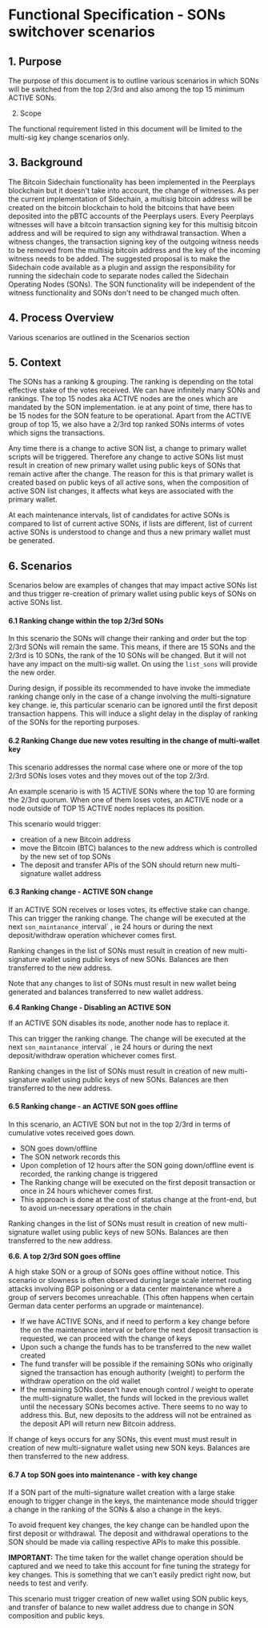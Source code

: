 # Functional Specification - SONs switchover scenarios

## 1. Purpose

The purpose of this document is to outline various scenarios in which SONs will be switched from the top 2/3rd and also among the top 15 minimum ACTIVE SONs.

2. Scope

The functional requirement listed in this document will be limited to the multi-sig key change scenarios only.

## 3. Background

The Bitcoin Sidechain functionality has been implemented in the Peerplays blockchain but it doesn't take into account, the change of witnesses. As per the current implementation of Sidechain, a multisig bitcoin address will be created on the bitcoin blockchain to hold the bitcoins that have been deposited into the pBTC accounts of the Peerplays users. Every Peerplays witnesses will have a bitcoin transaction signing key for this multisig bitcoin address and will be required to sign any withdrawal transaction. When a witness changes, the transaction signing key of the outgoing witness needs to be removed from the multisig bitcoin address and the key of the incoming witness needs to be added. The suggested proposal is to make the Sidechain code available as a plugin and assign the responsibility for running the sidechain code to separate nodes called the Sidechain Operating Nodes \(SONs\). The SON functionality will be independent of the witness functionality and SONs don't need to be changed much often.

## 4. Process Overview

Various scenarios are outlined in the Scenarios section

## 5. Context

The SONs has a ranking & grouping. The ranking is depending on the total effective stake of the votes received. We can have infinitely many SONs and rankings. The top 15 nodes aka ACTIVE nodes are the ones which are mandated by the SON implementation. ie at any point of time, there has to be 15 nodes for the SON feature to be operational. Apart from the ACTIVE group of top 15, we also have a 2/3rd   top ranked SONs interms of votes which signs the transactions.

Any time there is a change to active SON list, a change to primary wallet scripts will be triggered. Therefore any change to active SONs list must result in creation of new primary wallet using public keys of SONs that remain active after the change. The reason for this is that primary wallet is created based on public keys of all active sons, when the composition of active SON list changes, it affects what keys are associated with the primary wallet.

At each maintenance intervals, list of candidates for active SONs is compared to list of current active SONs, if lists are different, list of current active SONs is understood to change and thus a new primary wallet must be generated.

## 6. Scenarios

Scenarios below are examples of changes that may impact active SONs list and thus trigger re-creation of primary wallet using public keys of SONs on active SONs list.

#### **6.1 Ranking change within the top 2/3rd SONs** <a id="FunctionalSpecification-SONsswitchoverscenarios-6.1Rankingchangewithinthetop2/3rdSONs"></a>

In this scenario the SONs will change their ranking and order but the top 2/3rd SONs will remain the same. This means, if there are 15 SONs and the 2/3rd is 10 SONs, the rank of the 10 SONs will be changed. But it will not have any impact on the multi-sig wallet. On using the `list_sons` will provide the new order. 

During design, if possible its recommended to have invoke the immediate ranking change only in the case of a change involving the multi-signature key change. ie, this particular scenario can be ignored until the first deposit transaction happens. This will induce a slight delay in the display of ranking of the SONs for the reporting purposes.

#### **6.2 Ranking Change due new votes resulting in the change of multi-wallet key** <a id="FunctionalSpecification-SONsswitchoverscenarios-6.2RankingChangeduenewvotesresultinginthechangeofmulti-walletkey"></a>

This scenario addresses the normal case where one or more of the top 2/3rd SONs loses votes and they moves out of the top 2/3rd.

An example scenario is with 15 ACTIVE SONs where the top 10 are forming the 2/3rd quorum. When one of them loses votes, an ACTIVE node or a node outside of TOP 15 ACTIVE nodes replaces its position. 

This scenario would trigger:

* creation of a new Bitcoin address
* move the Bitcoin \(BTC\) balances to the new address which is controlled by the new set of top SONs
* The deposit and transfer APIs of the SON should return new multi-signature wallet address

#### **6.3 Ranking change - ACTIVE SON change** <a id="FunctionalSpecification-SONsswitchoverscenarios-6.3Rankingchange-ACTIVESONchange"></a>

If an ACTIVE SON receives or loses votes, its effective stake can change. This can trigger the ranking change. The change will be executed at the next `son_maintanance_`interval\` , ie 24 hours or during the next deposit/withdraw operation whichever comes first.

Ranking changes in the list of SONs must result in creation of new multi-signature wallet using public keys of new SONs. Balances are then transferred to the new address.

Note that any changes to list of SONs must result in new wallet being generated and balances transferred to new wallet address.

**6.4 Ranking Change - Disabling an ACTIVE SON**

If an ACTIVE SON disables its node, another node has to replace it. 

This can trigger the ranking change. The change will be executed at the next `son_maintanance_`interval\` , ie 24 hours or during the next deposit/withdraw operation whichever comes first.

Ranking changes in the list of SONs must result in creation of new multi-signature wallet using public keys of new SONs. Balances are then transferred to the new address.

#### **6.5 Ranking change - an ACTIVE SON goes offline** <a id="FunctionalSpecification-SONsswitchoverscenarios-6.5Rankingchange-anACTIVESONgoesoffline"></a>

In this scenario, an ACTIVE SON but not in the top 2/3rd in terms of cumulative votes received goes down.

* SON goes down/offline
* The SON network records this
* Upon completion of 12 hours after the SON going down/offline event is recorded, the ranking change is triggered
* The Ranking change will be executed on the first deposit transaction or once in 24 hours whichever comes first.
* This approach is done at the cost of status change at the front-end, but to avoid un-necessary operations in the chain

Ranking changes in the list of SONs must result in creation of new multi-signature wallet using public keys of new SONs. Balances are then transferred to the new address.

**6.6. A top 2/3rd SON goes offline**

A high stake SON or a group of SONs goes offline without notice. This scenario or slowness is often observed during large scale internet routing attacks involving BGP poisoning or a data center maintenance where a group of servers becomes unreachable. \(This often happens when certain German data center performs an upgrade or maintenance\).

* If we have ACTIVE SONs, and if need to perform a key change before the on the maintenance interval or before the next deposit transaction is requested, we can proceed with the change of keys
* Upon such a change the funds has to be transferred to the new wallet created
* The fund transfer will be possible if the remaining SONs who originally signed the transaction has enough authority \(weight\) to perform the withdraw operation on the old wallet
* If the remaining SONs doesn't have enough control / weight to operate the multi-signature wallet, the funds will locked in the previous wallet until the necessary SONs becomes active. There seems to no way to address this. But, new deposits to the address will not be entrained as the deposit API will return new Bitcoin address.

If change of keys occurs for any SONs, this event must must result in creation of new multi-signature wallet using new SON keys. Balances are then transferred to the new address.

#### **6.7 A top SON goes into maintenance - with key change** <a id="FunctionalSpecification-SONsswitchoverscenarios-6.7AtopSONgoesintomaintenance-withkeychange"></a>

If a SON part of the multi-signature wallet creation with a large stake enough to trigger change in the keys, the maintenance mode should trigger a change in the ranking of the SONs & also a change in the keys.

To avoid frequent key changes, the key change can be handled upon the first deposit or withdrawal. The deposit and withdrawal operations to the SON should be made via calling respective APIs to make this possible.

**IMPORTANT:** The time taken for the wallet change operation should be captured and we need to take this account for fine tuning the strategy for key changes. This is something that we can't easily predict right now, but needs to test and verify.

This scenario must trigger creation of new wallet using SON public keys, and transfer of balance to new wallet address due to change in SON composition and public keys.

